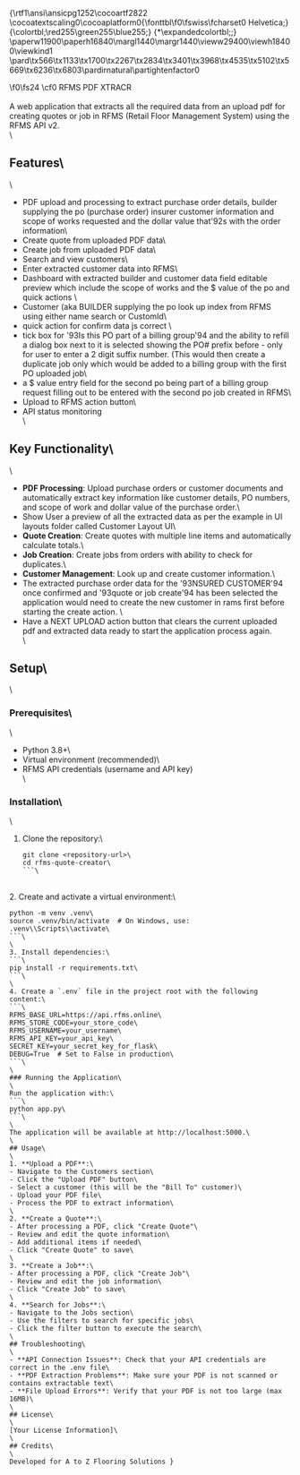 {\rtf1\ansi\ansicpg1252\cocoartf2822
\cocoatextscaling0\cocoaplatform0{\fonttbl\f0\fswiss\fcharset0 Helvetica;}
{\colortbl;\red255\green255\blue255;}
{\*\expandedcolortbl;;}
\paperw11900\paperh16840\margl1440\margr1440\vieww29400\viewh18400\viewkind1
\pard\tx566\tx1133\tx1700\tx2267\tx2834\tx3401\tx3968\tx4535\tx5102\tx5669\tx6236\tx6803\pardirnatural\partightenfactor0

\f0\fs24 \cf0 RFMS PDF XTRACR\
\
A web application that extracts all the required data from an upload pdf for creating quotes or job in RFMS (Retail Floor Management System) using the RFMS API v2.\
\
## Features\
\
- PDF upload and processing to extract purchase order details, builder supplying the po (purchase order) insurer customer information and scope of works requested and the dollar value that\'92s with the order information\
- Create quote from uploaded PDF data\
- Create job from uploaded PDF data\
- Search and view customers\
- Enter extracted customer data into RFMS\
- Dashboard with extracted builder and customer data field editable preview which include the scope of works and the $ value of the po and quick actions \
- Customer (aka BUILDER supplying the po look up index from RFMS using either name search or CustomId\
- quick action for confirm data js correct \
- tick box for \'93Is this PO part of a billing group\'94 and the ability to refill a dialog box next to it is selected showing the PO# prefix before - only for user to enter a 2 digit suffix number. (This would then create a duplicate job only which would be added to a billing group with the first PO uploaded job\
- a $ value entry field for the second po being part of a billing group request filling out to be entered with the second po job created in RFMS\
- Upload to RFMS action button\
- API status monitoring\
\
## Key Functionality\
\
- **PDF Processing**: Upload purchase orders or customer documents and automatically extract key information like customer details, PO numbers, and scope of work and dollar value of the purchase order.\
- Show User a preview of all the extracted data as per the example in UI layouts folder called Customer Layout UI\
- **Quote Creation**: Create quotes with multiple line items and automatically calculate totals.\
- **Job Creation**: Create jobs from orders with ability to check for duplicates.\
- **Customer Management**: Look up and create customer information.\
- The extracted purchase order data for the \'93NSURED CUSTOMER\'94 once confirmed and \'93quote or job create\'94 has been selected the application would need to create the new customer in rams first before starting the create action.  \
- Have a NEXT UPLOAD action button that clears the current uploaded pdf and extracted data ready to start the application process again. \
\
## Setup\
\
### Prerequisites\
\
- Python 3.8+\
- Virtual environment (recommended)\
- RFMS API credentials (username and API key)\
\
### Installation\
\
1. Clone the repository:\
   ```\
   git clone <repository-url>\
   cd rfms-quote-creator\
   ```\
\
2. Create and activate a virtual environment:\
   ```\
   python -m venv .venv\
   source .venv/bin/activate  # On Windows, use: .venv\\Scripts\\activate\
   ```\
\
3. Install dependencies:\
   ```\
   pip install -r requirements.txt\
   ```\
\
4. Create a `.env` file in the project root with the following content:\
   ```\
   RFMS_BASE_URL=https://api.rfms.online\
   RFMS_STORE_CODE=your_store_code\
   RFMS_USERNAME=your_username\
   RFMS_API_KEY=your_api_key\
   SECRET_KEY=your_secret_key_for_flask\
   DEBUG=True  # Set to False in production\
   ```\
\
### Running the Application\
\
Run the application with:\
```\
python app.py\
```\
\
The application will be available at http://localhost:5000.\
\
## Usage\
\
1. **Upload a PDF**:\
   - Navigate to the Customers section\
   - Click the "Upload PDF" button\
   - Select a customer (this will be the "Bill To" customer)\
   - Upload your PDF file\
   - Process the PDF to extract information\
\
2. **Create a Quote**:\
   - After processing a PDF, click "Create Quote"\
   - Review and edit the quote information\
   - Add additional items if needed\
   - Click "Create Quote" to save\
\
3. **Create a Job**:\
   - After processing a PDF, click "Create Job"\
   - Review and edit the job information\
   - Click "Create Job" to save\
\
4. **Search for Jobs**:\
   - Navigate to the Jobs section\
   - Use the filters to search for specific jobs\
   - Click the filter button to execute the search\
\
## Troubleshooting\
\
- **API Connection Issues**: Check that your API credentials are correct in the .env file\
- **PDF Extraction Problems**: Make sure your PDF is not scanned or contains extractable text\
- **File Upload Errors**: Verify that your PDF is not too large (max 16MB)\
\
## License\
\
[Your License Information]\
\
## Credits\
\
Developed for A to Z Flooring Solutions }